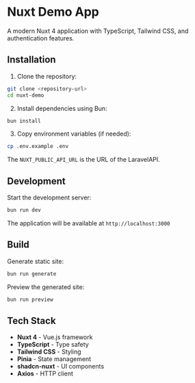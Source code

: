 # Nuxt Demo App

A modern Nuxt 4 application with TypeScript, Tailwind CSS, and authentication features.

## Installation

1. Clone the repository:

```bash
git clone <repository-url>
cd nuxt-demo
```

2. Install dependencies using Bun:

```bash
bun install
```

3. Copy environment variables (if needed):

```bash
cp .env.example .env
```

The `NUXT_PUBLIC_API_URL` is the URL of the LaravelAPI.

## Development

Start the development server:

```bash
bun run dev
```

The application will be available at `http://localhost:3000`

## Build

Generate static site:

```bash
bun run generate
```

Preview the generated site:

```bash
bun run preview
```

## Tech Stack

- **Nuxt 4** - Vue.js framework
- **TypeScript** - Type safety
- **Tailwind CSS** - Styling
- **Pinia** - State management
- **shadcn-nuxt** - UI components
- **Axios** - HTTP client
